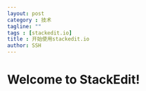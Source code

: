 ```yaml
---
layout: post
category : 技术
tagline: ""
tags : [stackedit.io]
title : 开始使用stackedit.io
author: SSH
---
```



Welcome to StackEdit!
===================